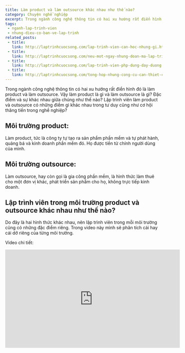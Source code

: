 ```yaml
---
title: Làm product và làm outsource khác nhau như thế nào?
category: Chuyện nghề nghiệp
excerpt: Trong ngành công nghệ thông tin có hai xu hướng rất điển hình đó là làm product và làm outsource. Vậy làm product là gì và làm outsource là gì? Đặc điểm và sự khác nhau giữa chúng như thế nào?
tags:
 - nganh-lap-trinh-vien
 - nhung-dieu-co-ban-ve-lap-trinh
related_posts:
 - title: 
   link: http://laptrinhcuocsong.com/lap-trinh-vien-can-hoc-nhung-gi.html
 - title: 
   link: http://laptrinhcuocsong.com/neu-mot-ngay-nhung-doan-ma-lap-trinh-bien-mat.html
 - title: 
   link: http://laptrinhcuocsong.com/lap-trinh-vien-php-dung-day-duong.html
 - title: 
   link: http://laptrinhcuocsong.com/tong-hop-nhung-cong-cu-can-thiet-cho-web-developer.html
---
```


Trong ngành công nghệ thông tin có hai xu hướng rất điển hình đó là làm product và làm outsource.
Vậy làm product là gì và làm outsource là gì? Đặc điểm và sự khác nhau giữa chúng như thế nào?
Lập trình viên làm product và outsource có những điểm gì khác nhau trong tư duy cũng như cơ hội thăng tiến trong nghề nghiệp?

## Môi trường product:

Làm product, tức là công ty tự tạo ra sản phẩm phần mềm và tự phát hành, quảng bá và kinh doanh phần mềm đó. Họ được tiền từ chính người dùng của mình.

## Môi trường outsource:

Làm outsource, hay còn gọi là gia công phần mềm, là hình thức làm thuê cho một đơn vị khác, phát triển sản phẩm cho họ, không trực tiếp kinh doanh.

## Lập trình viên trong môi trường product và outsource khác nhau như thế nào?

Do đây là hai hình thức khác nhau, nên lập trình viên trong mỗi môi trường cũng có những đặc điểm riêng. Trong video này mình sẽ phân tích cái hay cái dở riêng của từng môi trường.

Video chi tiết:

<div class="youtube">
<iframe width="560" height="315" src="https://www.youtube.com/embed/pAMh5j53BXI" frameborder="0" allowfullscreen></iframe>
</div>